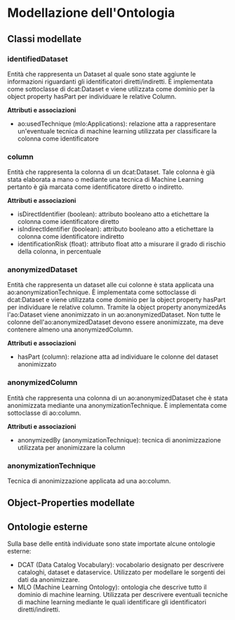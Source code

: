 # Modellazione dell'Ontologia

## Classi modellate

### identifiedDataset
Entità che rappresenta un Dataset al quale sono state aggiunte le informazioni riguardanti gli identificatori diretti/indiretti.
È implementata come sottoclasse di dcat:Dataset e viene utilizzata come dominio per la object property hasPart per individuare le relative Column.

**Attributi e associazioni**
- ao:usedTechnique (mlo:Applications): relazione atta a rappresentare un'eventuale tecnica di machine learning utilizzata per classificare la colonna come identificatore

### column
Entità che rappresenta la colonna di un dcat:Dataset. Tale colonna è già stata elaborata a mano o mediante una tecnica di Machine Learning pertanto è già marcata come identificatore diretto o indiretto.

**Attributi e associazioni**
- isDirectIdentifier (boolean): attributo booleano atto a etichettare la colonna come identificatore diretto 
- isIndirectIdentifier (boolean): attributo booleano atto a etichettare la colonna come identificatore indiretto
- identificationRisk (float): attributo float atto a misurare il grado di rischio della colonna, in percentuale

### anonymizedDataset
Entità che rappresenta un dataset alle cui colonne è stata applicata una ao:anonymizationTechnique. 
È implementata come sottoclasse di dcat:Dataset e viene utilizzata come dominio per la object property hasPart per individuare le relative column. Tramite la object property anonymizedAs l'ao:Dataset viene anonimizzato in un ao:anonymizedDataset. Non tutte le colonne dell'ao:anonymizedDataset devono essere anonimizzate, ma deve contenere almeno una anonymizedColumn.

**Attributi e associazioni**
- hasPart (column): relazione atta ad individuare le colonne del dataset anonimizzato

### anonymizedColumn
Entità che rappresenta una colonna di un ao:anonymizedDataset che è stata anonimizzata mediante una anonymizationTechnique. È implementata come sottoclasse di ao:column.

**Attributi e associazioni**
- anonymizedBy (anonymizationTechnique): tecnica di anonimizzazione utilizzata per anonimizzare la column

### anonymizationTechnique
Tecnica di anonimizzazione applicata ad una ao:column.

## Object-Properties modellate

## Ontologie esterne
Sulla base delle entità individuate sono state importate alcune ontologie esterne:
- DCAT (Data Catalog Vocabulary): vocabolario designato per descrivere cataloghi, dataset e dataservice. Utilizzato per modellare le sorgenti dei dati da anonimizzare.
- MLO (Machine Learning Ontology): ontologia che descrive tutto il dominio di machine learning. Utilizzata per descrivere eventuali tecniche di machine learning mediante le quali identificare gli identificatori diretti/indiretti.
